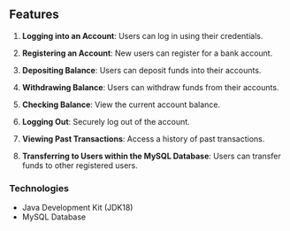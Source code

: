 ## Features

1. **Logging into an Account**: Users can log in using their credentials.

2. **Registering an Account**: New users can register for a bank account.

3. **Depositing Balance**: Users can deposit funds into their accounts.

4. **Withdrawing Balance**: Users can withdraw funds from their accounts.

5. **Checking Balance**: View the current account balance.

6. **Logging Out**: Securely log out of the account.

7. **Viewing Past Transactions**: Access a history of past transactions.

8. **Transferring to Users within the MySQL Database**: Users can transfer funds to other registered users.

### Technologies

- Java Development Kit (JDK18)
- MySQL Database
